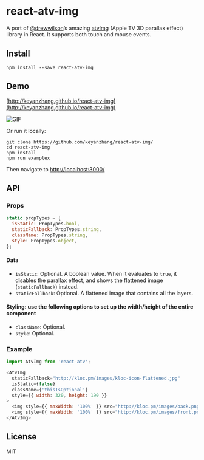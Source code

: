# react-atv-img
A port of [@drewwilson](https://github.com/drewwilson)’s amazing [atvImg](https://github.com/drewwilson/atvImg) (Apple TV 3D parallax effect) library in React. It supports both touch and mouse events.

## Install
`npm install --save react-atv-img`

## Demo
[http://keyanzhang.github.io/react-atv-img](http://keyanzhang.github.io/react-atv-img)

![GIF](http://i.imgur.com/XxLKcTW.gif)

Or run it locally:

```
git clone https://github.com/keyanzhang/react-atv-img/
cd react-atv-img
npm install
npm run examplex
```

Then navigate to [http://localhost:3000/](http://localhost:3000/)

## API
### Props

``` javascript
static propTypes = {
  isStatic: PropTypes.bool,
  staticFallback: PropTypes.string,
  className: PropTypes.string,
  style: PropTypes.object,
};
```

#### Data
- `isStatic`: Optional. A boolean value. When it evaluates to `true`, it disables the parallax effect, and shows the flattened image (`staticFallback`) instead.
- `staticFallback`: Optional. A flattened image that contains all the layers.

#### Styling: use the following options to set up the width/height of the entire component
- `className`: Optional.
- `style`: Optional.

### Example

``` javascript
import AtvImg from 'react-atv';

<AtvImg
  staticFallback="http://kloc.pm/images/kloc-icon-flattened.jpg"
  isStatic={false}
  className={'thisIsOptional'}
  style={{ width: 320, height: 190 }}
>
  <img style={{ maxWidth: '100%' }} src="http://kloc.pm/images/back.png" />
  <img style={{ maxWidth: '100%' }} src="http://kloc.pm/images/front.png" />
</AtvImg>
```

## License
MIT
